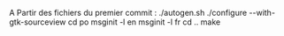 A Partir des fichiers du premier commit : 
./autogen.sh
./configure --with-gtk-sourceview
cd po
msginit -l en
msginit -l fr
cd ..
make


